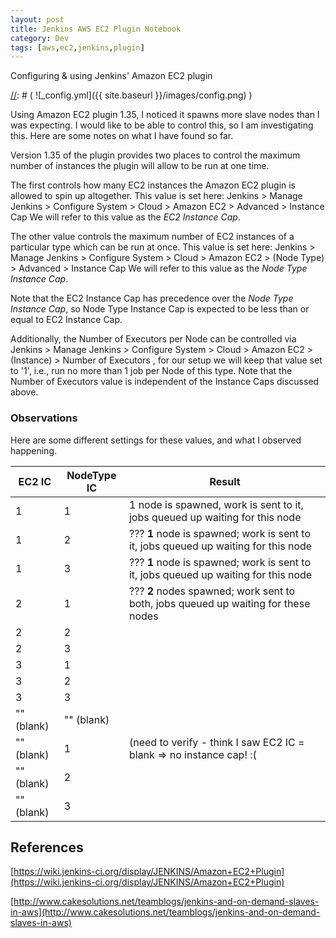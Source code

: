 ```yaml
---
layout: post
title: Jenkins AWS EC2 Plugin Notebook
category: Dev
tags: [aws,ec2,jenkins,plugin]
---
```


Configuring & using Jenkins' Amazon EC2 plugin

[//]: # ( we are using this comment style )
[//]: # ( ![_config.yml]({{ site.baseurl }}/images/config.png) )

Using Amazon EC2 plugin 1.35, I noticed it spawns more slave nodes than I was expecting.
I would like to be able to control this, so I am investigating this.
Here are some notes on what I have found so far.

Version 1.35 of the plugin provides two places to control the maximum number of instances the plugin will allow to be run at one time.

The first controls how many EC2 instances the Amazon EC2 plugin is allowed to spin up altogether.
This value is set here:
Jenkins > Manage Jenkins > Configure System > Cloud > Amazon EC2 > Advanced > Instance Cap
We will refer to this value as the *EC2 Instance Cap*.

The other value controls the maximum number of EC2 instances of a particular type which can be run at once.
This value is set here:
Jenkins > Manage Jenkins > Configure System > Cloud > Amazon EC2 > (Node Type) > Advanced > Instance Cap
We will refer to this value as the *Node Type Instance Cap*.

Note that the EC2 Instance Cap has precedence over the *Node Type Instance Cap*,
so Node Type Instance Cap is expected to be less than or equal to EC2 Instance Cap.

Additionally, the Number of Executors per Node can be controlled via
Jenkins > Manage Jenkins > Configure System > Cloud > Amazon EC2 > (Instance) > Number of Executors ,
for our setup we will keep that value set to '1', i.e., run no more than 1 job per Node of this type.
Note that the Number of Executors value is independent of the Instance Caps discussed above.

### Observations

Here are some different settings for these values, and what I observed happening.

EC2 IC     | NodeType IC | Result
---------- | ----------- | ------
1          | 1           | 1 node is spawned, work is sent to it, jobs queued up waiting for this node
1          | 2           | ??? **1** node is spawned; work is sent to it, jobs queued up waiting for this node
1          | 3           | ??? **1** node is spawned; work is sent to it, jobs queued up waiting for this node
2          | 1           | ??? **2** nodes spawned; work sent to both, jobs queued up waiting for these nodes
2          | 2           |
2          | 3           |
3          | 1           |
3          | 2           |
3          | 3           |
"" (blank) | "" (blank)  |
"" (blank) | 1           | (need to verify - think I saw EC2 IC = blank => no instance cap! :(
"" (blank) | 2           |
"" (blank) | 3           |

## References

[https://wiki.jenkins-ci.org/display/JENKINS/Amazon+EC2+Plugin](https://wiki.jenkins-ci.org/display/JENKINS/Amazon+EC2+Plugin)
 
[http://www.cakesolutions.net/teamblogs/jenkins-and-on-demand-slaves-in-aws](http://www.cakesolutions.net/teamblogs/jenkins-and-on-demand-slaves-in-aws)
